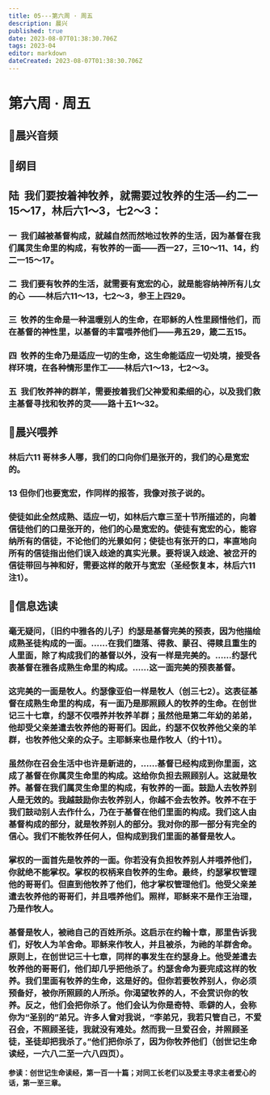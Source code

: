 ```yaml
---
title: 05---第六周 · 周五
description: 晨兴
published: true
date: 2023-08-07T01:38:30.706Z
tags: 2023-04
editor: markdown
dateCreated: 2023-08-07T01:38:30.706Z
---
```


# 第六周 · 周五
## 🎵晨兴音频

## 📖纲目

## **陆  我们要按着神牧养，就需要过牧养的生活—约二一15～17，林后六1～3，七2～3：**

### 一  我们越被基督构成，就越自然而然地过牧养的生活，因为基督在我们属灵生命里的构成，有牧养的一面——西一27，三10～11、14，约二一15～17。

### 二  我们要有牧养的生活，就需要有宽宏的心，就是能容纳神所有儿女的心  ——林后六11～13，七2～3，参王上四29。

### 三  牧养的生命是一种温暖别人的生命，在耶稣的人性里顾惜他们，而在基督的神性里，以基督的丰富喂养他们——弗五29，箴二五15。

### 四  牧养的生命乃是适应一切的生命，这生命能适应一切处境，接受各样环境，在各种情形里作工——林后六1～13，七2～3。

### 五  我们牧养神的群羊，需要按着我们父神爱和柔细的心，以及我们救主基督寻找和牧养的灵——路十五1～32。

## 📖晨兴喂养

### **林后六11    哥林多人哪，我们的口向你们是张开的，我们的心是宽宏的。**

### **13	但你们也要宽宏，作同样的报答，我像对孩子说的。**

### 使徒如此全然成熟、适应一切，如林后六章三至十节所描述的，向着信徒他们的口是张开的，他们的心是宽宏的。使徒有宽宏的心，能容纳所有的信徒，不论他们的光景如何；使徒也有张开的口，率直地向所有的信徒指出他们误入歧途的真实光景。要将误入歧途、被岔开的信徒带回与神和好，需要这样的敞开与宽宏（圣经恢复本，林后六11注1）。

## 📖信息选读

### 毫无疑问，〔旧约中雅各的儿子〕约瑟是基督完美的预表，因为他描绘成熟圣徒构成的一面。……在我们堕落、得救、蒙召、得赎且重生的人里面，除了构成我们的基督以外，没有一样是完美的。……约瑟代表基督在雅各成熟生命里的构成。……这一面完美的预表基督。

### 这完美的一面是牧人。约瑟像亚伯一样是牧人（创三七2）。这表征基督在成熟生命里的构成，有一面乃是那照顾人的牧养的生命。在创世记三十七章，约瑟不仅喂养并牧养羊群；虽然他是第二年幼的弟弟，他却受父亲差遣去牧养他的哥哥们。因此，约瑟不仅牧养他父亲的羊群，也牧养他父亲的众子。主耶稣来也是作牧人（约十11）。

### 虽然你在召会生活中也许是新进的，……基督已经构成到你里面，这成了基督在你属灵生命里的构成。这给你负担去照顾别人。这就是牧养。基督在我们属灵生命里的构成，有牧养的一面。鼓励人去牧养别人是无效的。我越鼓励你去牧养别人，你越不会去牧养。牧养不在于我们鼓动别人去作什么，乃在于基督在他们里面的构成。我们这人由基督构成的部分，就是牧养别人的部分。我对你的那一部分有完全的信心。我们不能牧养任何人，但构成到我们里面的基督是牧人。

### 掌权的一面首先是牧养的一面。你若没有负担牧养别人并喂养他们，你就绝不能掌权。掌权的权柄来自牧养的生命。最终，约瑟掌权管理他的哥哥们。但直到他牧养了他们，他才掌权管理他们。他受父亲差遣去牧养他的哥哥们，并且喂养他们。照样，耶稣来不是作王治理，乃是作牧人。

### 基督是牧人，被祂自己的百姓所杀。这启示在约翰十章，那里告诉我们，好牧人为羊舍命。耶稣来作牧人，并且被杀，为祂的羊群舍命。原则上，在创世记三十七章，同样的事发生在约瑟身上。他受差遣去牧养他的哥哥们，他们却几乎把他杀了。约瑟舍命为要完成这样的牧养。我们里面有牧养的生命，这是好的。但你若要牧养别人，你必须预备好，被你所照顾的人所杀。你渴望牧养的人，不会赏识你的牧养。反之，他们会把你杀了。他们会认为你是奇特、乖僻的人，会称你为“圣别的”弟兄。许多人曾对我说，“李弟兄，我若只管自己，不爱召会，不照顾圣徒，我就没有难处。然而我一旦爱召会，并照顾圣徒，圣徒却把我杀了。”他们把你杀了，因为你牧养他们（创世记生命读经，一六八二至一六八四页）。

**参读：创世记生命读经，第一百一十篇；对同工长老们以及爱主寻求主者爱心的话，第一至三章。**
<!-- Google tag (gtag.js) -->
<script async src="https://www.googletagmanager.com/gtag/js?id=G-1P8709Z16T"></script>
<script>
  window.dataLayer = window.dataLayer || [];
  function gtag(){dataLayer.push(arguments);}
  gtag('js', new Date());

  gtag('config', 'G-1P8709Z16T');
</script>